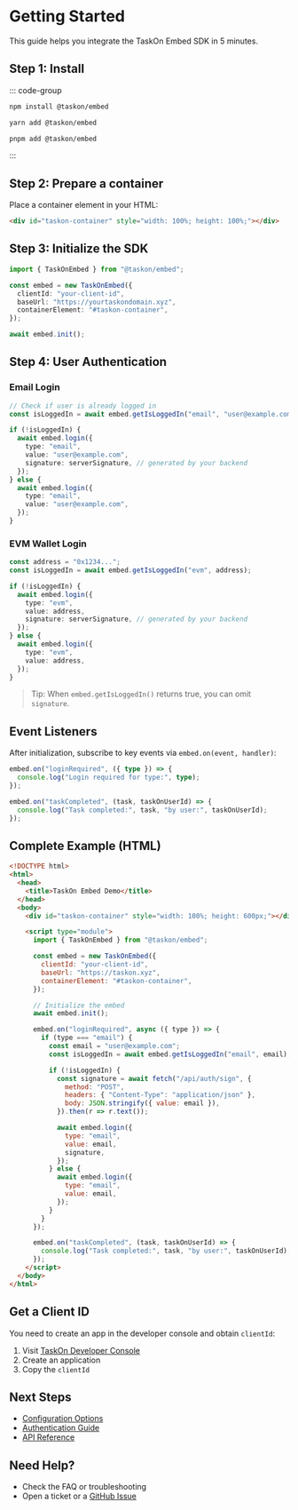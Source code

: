 # Getting Started

This guide helps you integrate the TaskOn Embed SDK in 5 minutes.

## Step 1: Install

::: code-group

```bash [npm]
npm install @taskon/embed
```

```bash [yarn]
yarn add @taskon/embed
```

```bash [pnpm]
pnpm add @taskon/embed
```

:::

## Step 2: Prepare a container

Place a container element in your HTML:

```html
<div id="taskon-container" style="width: 100%; height: 100%;"></div>
```

## Step 3: Initialize the SDK

```typescript
import { TaskOnEmbed } from "@taskon/embed";

const embed = new TaskOnEmbed({
  clientId: "your-client-id",
  baseUrl: "https://yourtaskondomain.xyz",
  containerElement: "#taskon-container",
});

await embed.init();
```

## Step 4: User Authentication

### Email Login

```typescript
// Check if user is already logged in
const isLoggedIn = await embed.getIsLoggedIn("email", "user@example.com");

if (!isLoggedIn) {
  await embed.login({
    type: "email",
    value: "user@example.com",
    signature: serverSignature, // generated by your backend
  });
} else {
  await embed.login({
    type: "email",
    value: "user@example.com",
  });
}
```

### EVM Wallet Login

```typescript
const address = "0x1234...";
const isLoggedIn = await embed.getIsLoggedIn("evm", address);

if (!isLoggedIn) {
  await embed.login({
    type: "evm",
    value: address,
    signature: serverSignature, // generated by your backend
  });
} else {
  await embed.login({
    type: "evm",
    value: address,
  });
}
```

> Tip: When `embed.getIsLoggedIn()` returns true, you can omit `signature`.

## Event Listeners

After initialization, subscribe to key events via `embed.on(event, handler)`:

```typescript
embed.on("loginRequired", ({ type }) => {
  console.log("Login required for type:", type);
});

embed.on("taskCompleted", (task, taskOnUserId) => {
  console.log("Task completed:", task, "by user:", taskOnUserId);
});
```

## Complete Example (HTML)

```html
<!DOCTYPE html>
<html>
  <head>
    <title>TaskOn Embed Demo</title>
  </head>
  <body>
    <div id="taskon-container" style="width: 100%; height: 600px;"></div>

    <script type="module">
      import { TaskOnEmbed } from "@taskon/embed";

      const embed = new TaskOnEmbed({
        clientId: "your-client-id",
        baseUrl: "https://taskon.xyz",
        containerElement: "#taskon-container",
      });

      // Initialize the embed
      await embed.init();

      embed.on("loginRequired", async ({ type }) => {
        if (type === "email") {
          const email = "user@example.com";
          const isLoggedIn = await embed.getIsLoggedIn("email", email);

          if (!isLoggedIn) {
            const signature = await fetch("/api/auth/sign", {
              method: "POST",
              headers: { "Content-Type": "application/json" },
              body: JSON.stringify({ value: email }),
            }).then(r => r.text());

            await embed.login({
              type: "email",
              value: email,
              signature,
            });
          } else {
            await embed.login({
              type: "email",
              value: email,
            });
          }
        }
      });

      embed.on("taskCompleted", (task, taskOnUserId) => {
        console.log("Task completed:", task, "by user:", taskOnUserId);
      });
    </script>
  </body>
</html>
```

## Get a Client ID

You need to create an app in the developer console and obtain `clientId`:

1. Visit [TaskOn Developer Console](https://taskon.xyz/developer)
2. Create an application
3. Copy the `clientId`

## Next Steps

- [Configuration Options](/guide/configuration)
- [Authentication Guide](/guide/authentication)
- [API Reference](/api/)

## Need Help?

- Check the FAQ or troubleshooting
- Open a ticket or a [GitHub Issue](https://github.com/taskon/embed-sdk/issues)
